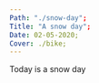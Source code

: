 ```yaml
---
Path: "./snow-day";
Title: "A snow day";
Date: 02-05-2020;
Cover: ./bike;
---
```


Today is a snow day 
